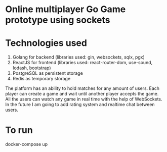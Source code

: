 # Online multiplayer Go Game prototype using sockets

# Technologies used
1. Golang for backend (libraries used: gin, websockets, sqlx, pgx)
2. ReactJS for frontend (libraries used: react-router-dom, use-sound, lodash, bootstrap)
3. PostgreSQL as persistent storage
4. Redis as temporary storage

The platform has an ability to hold matches for any amount of users. Each player can create a game and wait until another
player accepts the game. All the users can watch any game in real time with the help of WebSockets.
In the future I am going to add rating system and realtime chat between users.

# To run
docker-compose up
